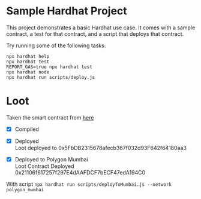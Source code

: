 # Sample Hardhat Project

This project demonstrates a basic Hardhat use case. It comes with a sample contract, a test for that contract, and a script that deploys that contract.

Try running some of the following tasks:

```shell
npx hardhat help
npx hardhat test
REPORT_GAS=true npx hardhat test
npx hardhat node
npx hardhat run scripts/deploy.js
```

# Loot

Taken the smart contract from [here](https://etherscan.io/address/0xff9c1b15b16263c61d017ee9f65c50e4ae0113d7#code)

- [x] Compiled

- [x] Deployed  
       Loot deployed to 0x5FbDB2315678afecb367f032d93F642f64180aa3

- [x] Deployed to Polygon Mumbai  
       Loot Contract Deployed 0x21106f617257f297E4dAAFDCF7bECF47edA194C0

With script `npx hardhat run scripts/deployToMumbai.js --network polygon_mumbai`
